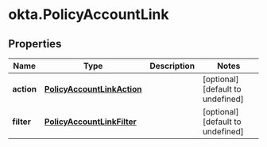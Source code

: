 # okta.PolicyAccountLink

## Properties

Name | Type | Description | Notes
------------ | ------------- | ------------- | -------------
**action** | [**PolicyAccountLinkAction**](PolicyAccountLinkAction.md) |  | [optional] [default to undefined]
**filter** | [**PolicyAccountLinkFilter**](PolicyAccountLinkFilter.md) |  | [optional] [default to undefined]

